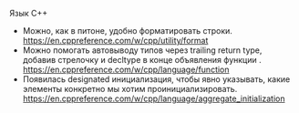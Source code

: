 Язык C++
* Можно, как в питоне, удобно форматировать строки.
https://en.cppreference.com/w/cpp/utility/format
* Можно помогать автовыводу типов через trailing return type, добавив стрелочку и decltype в конце объявления функции .
https://en.cppreference.com/w/cpp/language/function
* Появилась designated инициализация, чтобы явно указывать, какие элементы конкретно мы хотим проинициализировать.
https://en.cppreference.com/w/cpp/language/aggregate_initialization